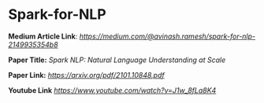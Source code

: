 # Spark-for-NLP

**Medium Article Link**: _https://medium.com/@avinash.ramesh/spark-for-nlp-2149935354b8_

**Paper Title:** _Spark NLP: Natural Language Understanding at Scale_

**Paper Link:** _https://arxiv.org/pdf/2101.10848.pdf_

**Youtube Link**  _https://www.youtube.com/watch?v=J1w_8fLa8K4_
